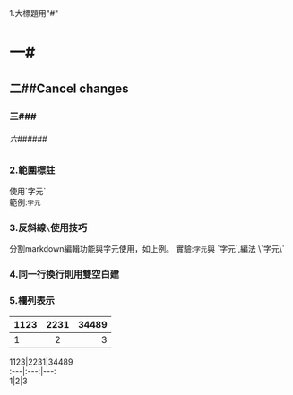 1.大標題用"#"
# 一#
## 二##Cancel changes
### 三###
###### 六######
### 2.範圍標註
使用\`字元\`  
範例:`字元`
### 3.反斜線`\`使用技巧
分割markdown編輯功能與字元使用，如上例。
實驗:`字元`與 \`字元\`,編法 \\\`字元\\\`
### 4.同一行換行則用雙空白建
### 5.欄列表示  
1123 | 2231 | 34489 |  
:---|:---:|---:   
1|2|3

1123|2231|34489  
\:---|:---:|---:  
1|2|3
